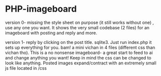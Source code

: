 # PHP-imageboard


version 0- missing the style sheet on purpose (it still works without one) , use any one you want. It shows the very small codebase (2 files)  for an imageboard with posting and reply and more. 


version 1-  reply by clicking on the post title. sqlite3. Just run index.php it sets up everything for you. bam! a mini vichan in 4 files (different css than vichan tho). This is a no nonsense imageboard- a great start to feed to ai and change anything you want! Keep in mind the css can be changed to look like anything. Posted images expand/contract with an extremely small js file located in /css 
